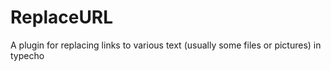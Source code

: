 # ReplaceURL
A plugin for replacing links to various text (usually some files or pictures) in typecho
